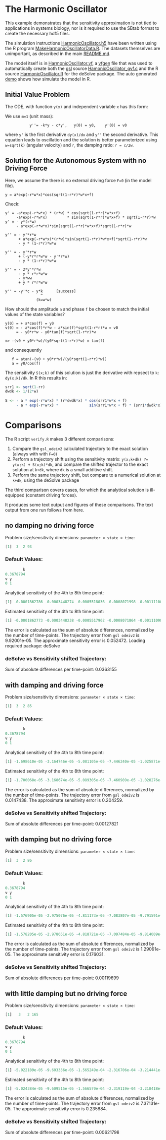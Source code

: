# The Harmonic Oscillator

This example demonstrates that the sensitivity approximation is not
tied to applications in systems biology, nor is it required to use the
SBtab format to create the necessary hdf5 files.

The simulation instructions
[HarmonicOscillator.h5](./HarmonicOscillator.h5) have been written
using the R program
[MakeHarmonicOscillatorData.R](./MakeHarmonicOscillatorData.R). The
datasets themselves are unimportant, as described in the main
[README.md](../README.md). 

The model itself is in [HarmonicOscillator.vf](HarmonicOscillator.vf),
a [vfgen](https://warrenweckesser.github.io/vfgen/) file that was used
to automatically create both the
[gsl](https://www.gnu.org/software/gsl/doc/html/index.html) source
[HamonicOscillator_gvf.c](HarmonicOscillator.c) and the R source
[HarmonicOscillator.R](HarmonicOscillator.R) for the deSolve
package. The auto generated [demo](HarmonicOscillator_demo.R) shows
how simulate the model in R.

## Initial Value Problem

The ODE, with function `y(x)` and independent variable `x` has this form:

We use `m=1` (unit mass):
```
           y''= -k*y - c*y',   y(0) = y0,    y'(0) = v0
```
where `y'` is the first derivative `dy(x)/dx` and `y''` the second derivative. This equation leads to oscillation and the solution is better parameterized using `w=sqrt(k)` (angular velocity) and `r`, the damping ratio: `r = c/2w`.

## Solution for the Autonomous System with no Driving Force

Here, we assume the there is no external driving force `F=0` (in the model file).

```
y = a*exp(-r*w*x)*cos(sqrt(1-r*r)*w*x+f)
```

Check:
```
y' = -a*exp(-r*w*x) * (r*w) * cos(sqrt(1-r*r)*w*x+f)
     -a*exp(-r*w*x)         * sin(sqrt(1-r*r)*w*x+f) * sqrt(1-r*r)*w
y' = - y*(r*w)
     - a*exp(-r*w*x)*sin(sqrt(1-r*r)*w*x+f)*sqrt(1-r*r)*w

y'' = - y'*r*w
      + a*exp(-r*w*x)*(r*w)*sin(sqrt(1-r*r)*w*x+f)*sqrt(1-r*r)*w
      - y * (1-r*r)*w*w

y'' = - y'*r*w
      + (-y*r*r*w*w - y'*r*w)
      - y * (1-r*r)*w*w

y'' = - 2*y'*r*w
      - y * r*r*w*w
      - y*ww
      + y * r*r*w*w

y'' = -y'*c - y*k      [success]
                ^
              (k=w*w)
```

How should the amplitude `a` and phase `f` be chosen to match the initial values of the state variables?

```
y(0) = + a*cos(f) = y0
v(0) = - a*cos(f)*r*w - a*sin(f)*sqrt(1-r*r)*w = v0
     = - y0*r*w - y0*tan(f)*sqrt(1-r*r)*w
     
=> -(v0 + y0*r*w)/(y0*sqrt(1-r*r)*w) = tan(f)
```
and consequently 
```
   f = atan(-(v0 + y0*r*w)/(y0*sqrt(1-r*r)*w))
   a = y0/cos(f)
```
The sensitivity `S(x;k)` of this solution is just the derivative with repsect to `k`: `dy(x;k)/dk`. In R this results in:
```R
srr1 <- sqrt(1-rr)
dwdk <- 1/(2*w)
	
S <- - a * exp(-r*w*x) * (r*dwdk*x) * cos(srr1*w*x + f) 
     - a * exp(-r*w*x) *              sin(srr1*w*x + f) * (srr1*dwdk*x)
```

# Comparisons

The R script `verify.R` makes 3 different comparisons: 
1. Compare the `gsl_odeiv2` calculated trajectory to the exact solution (always with with `F=0`)
2. Perform a trajectory shift using the sensitivity matrix: `y(x;k+dk)
   ?= y(x;k) + S(x;k)*dk`, and compare the shifted trajector to the exact
   solution at `k+dk`, where `dk` is a small additive shift.
3. Perform the same trajectory shift, but compare to a numerical
   solution at `k+dk`, using the deSolve package
   
The third comparison covers cases, for which the analytical solution
is ill-equipped (constant driving forces).

It produces some text output and figures of these comparisons. The
text output from one run follows from here.


##  no damping no driving force
Problem size/sensitivity dimensions: `parameter × state × time`:
```R
[1]  3  2 93
```
### Default Values:
```R
        k 
0.3678794 
v y 
0 1 
```
Analytical sensitivity of the 4th to 8th time point:
```R
[1] -0.0001862786 -0.0003448274 -0.0005518036 -0.0008071998 -0.0011110069
```
Estimated sensitivity of the 4th to 8th time point:
```R
[1] -0.0001862773 -0.0003448238 -0.0005517962 -0.0008071864 -0.0011109852
```
The error is calculated as the sum of absolute differences, normalized by the number of
time-points.
The trajectory error from `gsl odeiv2` is 9.92001e-05.
The approximate sensitivity error is 0.052472.
Loading required package: deSolve
### deSolve vs Sensitivity shifted Trajectory:
 Sum of absolute differences per time-point: 0.0363155
##  with damping and driving force
Problem size/sensitivity dimensions: `parameter × state × time`:
```R
[1]  3  2 85
```
### Default Values:
```R
        k 
0.3678794 
v y 
0 1 
```
Analytical sensitivity of the 4th to 8th time point:
```R
[1] -1.698610e-05 -3.164746e-05 -5.081105e-05 -7.446240e-05 -1.025871e-04
```
Estimated sensitivity of the 4th to 8th time point:
```R
[1] -1.700068e-05 -3.168674e-05 -5.089305e-05 -7.460989e-05 -1.028276e-04
```
The error is calculated as the sum of absolute differences, normalized by the number of
time-points.
The trajectory error from `gsl odeiv2` is 0.0147438.
The approximate sensitivity error is 0.204259.
### deSolve vs Sensitivity shifted Trajectory:
 Sum of absolute differences per time-point: 0.00127821
##  with damping but no driving force
Problem size/sensitivity dimensions: `parameter × state × time`:
```R
[1]  3  2 86
```
### Default Values:
```R
        k 
0.3678794 
v y 
0 1 
```
Analytical sensitivity of the 4th to 8th time point:
```R
[1] -1.576905e-05 -2.975076e-05 -4.811173e-05 -7.083807e-05 -9.791591e-05
```
Estimated sensitivity of the 4th to 8th time point:
```R
[1] -1.578205e-05 -2.978651e-05 -4.818721e-05 -7.097484e-05 -9.814009e-05
```
The error is calculated as the sum of absolute differences, normalized by the number of
time-points.
The trajectory error from `gsl odeiv2` is 1.29091e-05.
The approximate sensitivity error is 0.176031.
### deSolve vs Sensitivity shifted Trajectory:
 Sum of absolute differences per time-point: 0.00119699
##  with little damping but no driving force
Problem size/sensitivity dimensions: `parameter × state × time`:
```R
[1]   3   2 165
```
### Default Values:
```R
        k 
0.3678794 
v y 
0 1 
```
Analytical sensitivity of the 4th to 8th time point:
```R
[1] -5.022189e-05 -9.603336e-05 -1.565249e-04 -2.316706e-04 -3.214441e-04
```
Estimated sensitivity of the 4th to 8th time point:
```R
[1] -5.024384e-05 -9.609515e-05 -1.566570e-04 -2.319119e-04 -3.218418e-04
```
The error is calculated as the sum of absolute differences, normalized by the number of
time-points.
The trajectory error from `gsl odeiv2` is 7.37131e-05.
The approximate sensitivity error is 0.235884.

### deSolve vs Sensitivity shifted Trajectory:
Sum of absolute differences per time-point: 0.00621798


